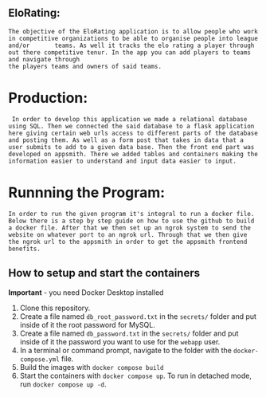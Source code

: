 ## EloRating:
    The objective of the EloRating application is to allow people who work in competitive organizations to be able to organise people into league and/or       teams. As well it tracks the elo rating a player through out there competitive tenur. In the app you can add players to teams and navigate through
    the players teams and owners of said teams.

# Production:
     In order to develop this application we made a relational database using SQL. Then we connected the said database to a flask application here giving certain web urls access to different parts of the database and posting them. As well as a form post that takes in data that a user submits to add to a given data base. Then the front end part was developed on appsmith. There we added tables and containers making the information easier to understand and input data easier to input.

# Runnning the Program:
    In order to run the given program it's integral to run a docker file. Below there is a step by step guide on how to use the github to build a docker file. After that we then set up an ngrok system to send the website on whatever port to an ngrok url. Through that we then give the ngrok url to the appsmith in order to get the appsmith frontend benefits.

## How to setup and start the containers
**Important** - you need Docker Desktop installed

1. Clone this repository.  
1. Create a file named `db_root_password.txt` in the `secrets/` folder and put inside of it the root password for MySQL. 
1. Create a file named `db_password.txt` in the `secrets/` folder and put inside of it the password you want to use for the `webapp` user. 
1. In a terminal or command prompt, navigate to the folder with the `docker-compose.yml` file.  
1. Build the images with `docker compose build`
1. Start the containers with `docker compose up`.  To run in detached mode, run `docker compose up -d`. 









